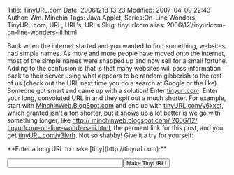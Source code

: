 Title: TinyURL.com
Date: 20061218 13:23
Modified: 2007-04-09 22:43
Author: Wm. Minchin
Tags: Java Applet, Series:On-Line Wonders, TinyURL.com, URL, URL's, URLs
Slug: tinyurlcom
alias: 2006\12\tinyurlcom-on-line-wonders-iii.html

Back when the internet started and you wanted to find something,
websites had simple names. As more and more people have moved onto the
internet, most of the simple names were snapped up and now sell for a
small fortune. Adding to the confusion is that is that many websites
will pass information back to their server using what appears to be
random gibberish to the rest of us (check out the URL next time you do a
search at Google or the like). Someone got smart and came up with a
solution! Enter [tinyurl.com](http://tinyurl.com/). Enter your long,
convoluted URL in and they spit out a much shorter. For example, start
with [MinchinWeb.BlogSpot.com](http://minchinweb.blogspot.com) and end
up with [tinyURL.com/y6xxef](http://tinyurl.com/y6xxef), which granted
isn't a ton shorter, but it shows up a lot better is we go with
something longer, like [http:// minchinweb.blogspot.com/ 2006/12/
tinyurlcom-on-line-wonders-iii.html](http://minchinweb.blogspot.com/2006/12/tinyurlcom-on-line-wonders-iii.html),
the perment link for this post, and you get
[tinyURL.com/y3lvrh](http://tinyurl.com/y3lvrh). Not so shabby! Give it
a try for yourself:

<form action="http://tinyurl.com/create.php" method="post" target="_blank" markdown=1>
**Enter a long URL to make [tiny](http://tinyurl.com):**

<input type="text" name="url" size="30"><input type="submit" name="submit" value="Make TinyURL!"> 
</form>
